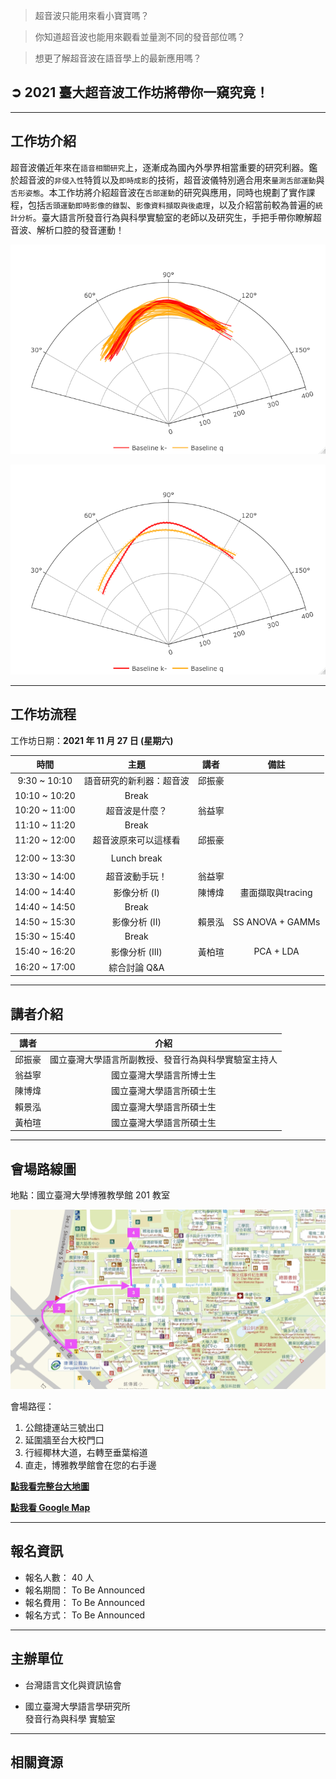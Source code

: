 > 超音波只能用來看小寶寶嗎？

> 你知道超音波也能用來觀看並量測不同的發音部位嗎？

> 想更了解超音波在語音學上的最新應用嗎？

## ➲ 2021 臺大超音波工作坊將帶你一窺究竟！

---

## **工作坊介紹**


超音波儀近年來在`語音相關研究`上，逐漸成為國內外學界相當重要的研究利器。鑑於超音波的`非侵入性`特質以及`即時成影`的技術，超音波儀特別適合用來`量測舌部運動`與`舌形姿態`。本工作坊將介紹超音波在`舌部運動`的研究與應用，同時也規劃了實作課程，包括`舌頭運動即時影像的錄製`、`影像資料擷取與後處理`，以及介紹當前較為普遍的`統計分析`。臺大語言所發音行為與科學實驗室的老師以及研究生，手把手帶你瞭解超音波、解析口腔的發音運動！

<div class='tongue-trace-wrapper'>

![tongue-trace](./img/tongue-trace/fig_P02_original.png)

![tongue-trace2](./img/tongue-trace/fig_P02_Baseline.png)
    
</div>

---

## **工作坊流程**

工作坊日期：**2021 年 11 月 27 日 (星期六)**

時間|主題|講者|備註
:-----:|:-----:|:-----:|:-----:
9:30 ~ 10:10|語音研究的新利器：超音波|邱振豪| 
10:10 ~ 10:20|Break| | 
10:20 ~ 11:00|超音波是什麼？|翁益寧| 
11:10 ~ 11:20|Break| | 
11:20 ~ 12:00|超音波原來可以這樣看|邱振豪| 
 | | | 
12:00 ~ 13:30|Lunch break| | 
 | | | 
13:30 ~ 14:00|超音波動手玩！|翁益寧| 
14:00 ~ 14:40|影像分析 (I)|陳博煒| 畫面擷取與tracing
14:40 ~ 14:50 |Break| | 
14:50 ~ 15:30|影像分析 (II)|賴景泓| SS ANOVA + GAMMs
15:30 ~ 15:40|Break| | 
15:40 ~ 16:20|影像分析 (III)|黃柏瑄| PCA + LDA
16:20 ~ 17:00|綜合討論 Q&A| | 


---

## **講者介紹**


講者|介紹
:-----:|:-----:
邱振豪|國立臺灣大學語言所副教授、發音行為與科學實驗室主持人
翁益寧|國立臺灣大學語言所博士生
陳博煒|國立臺灣大學語言所碩士生
賴景泓|國立臺灣大學語言所碩士生
黃柏瑄|國立臺灣大學語言所碩士生


---

## **會場路線圖**

地點：國立臺灣大學博雅教學館 201 教室

![boya-map](./img/boya-route.jpg)

會場路徑：

1. 公館捷運站三號出口
2. 延圍牆至台大校門口
3. 行經椰林大道，右轉至垂葉榕道
4. 直走，博雅教學館會在您的右手邊

[**點我看完整台大地圖**](https://www.ntu.edu.tw/about/map/B_02_A.jpg)

[**點我看 Google Map**](https://www.google.com/maps/place/%E5%9C%8B%E7%AB%8B%E8%87%BA%E7%81%A3%E5%A4%A7%E5%AD%B8%E5%8D%9A%E9%9B%85%E6%95%99%E5%AD%B8%E9%A4%A8/@25.0188496,121.5345114,17z/data=!3m1!4b1!4m5!3m4!1s0x3442a989d9909417:0x13a8ef0043681664!8m2!3d25.0188448!4d121.5367001)

---

## **報名資訊**

* 報名人數： 40 人
* 報名期間： To Be Announced
* 報名費用： To Be Announced
* 報名方式： To Be Announced

---

## **主辦單位**

* 台灣語言文化與資訊協會

* 國立臺灣大學語言學研究所 <br/>
發音行為與科學 實驗室



---

## **相關資源**
